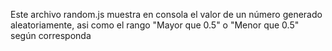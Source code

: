 Este archivo random.js muestra en consola el valor de un número generado aleatoriamente, asi como el rango "Mayor que 0.5" o "Menor que 0.5" según corresponda
